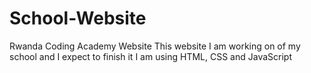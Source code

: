 # School-Website
Rwanda Coding  Academy Website
This website I am working on of my school and I expect to finish it
I am using HTML, CSS and JavaScript

